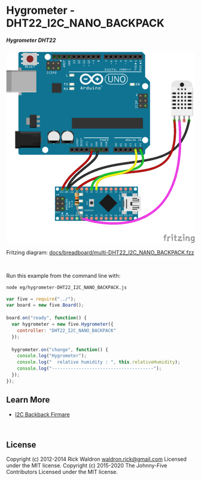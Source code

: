 <!--remove-start-->

# Hygrometer - DHT22_I2C_NANO_BACKPACK

<!--remove-end-->






##### Hygrometer DHT22



![docs/breadboard/multi-DHT22_I2C_NANO_BACKPACK.png](breadboard/multi-DHT22_I2C_NANO_BACKPACK.png)<br>

Fritzing diagram: [docs/breadboard/multi-DHT22_I2C_NANO_BACKPACK.fzz](breadboard/multi-DHT22_I2C_NANO_BACKPACK.fzz)

&nbsp;




Run this example from the command line with:
```bash
node eg/hygrometer-DHT22_I2C_NANO_BACKPACK.js
```


```javascript
var five = require("../");
var board = new five.Board();

board.on("ready", function() {
  var hygrometer = new five.Hygrometer({
    controller: "DHT22_I2C_NANO_BACKPACK"
  });

  hygrometer.on("change", function() {
    console.log("Hygrometer");
    console.log("  relative humidity : ", this.relativeHumidity);
    console.log("--------------------------------------");
  });
});


```









## Learn More

- [I2C Backback Firmare](https://github.com/rwaldron/johnny-five/blob/master/firmwares/dht_i2c_nano_backpack.ino)

&nbsp;

<!--remove-start-->

## License
Copyright (c) 2012-2014 Rick Waldron <waldron.rick@gmail.com>
Licensed under the MIT license.
Copyright (c) 2015-2020 The Johnny-Five Contributors
Licensed under the MIT license.

<!--remove-end-->
